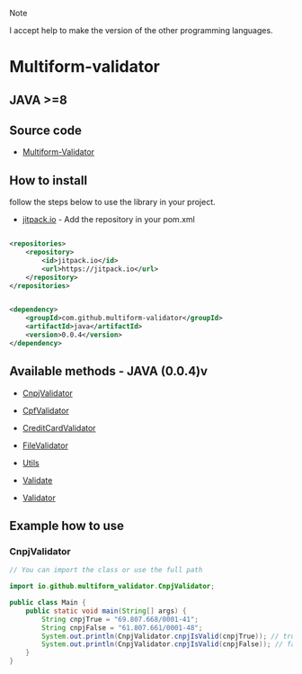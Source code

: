 > [!NOTE]
> I accept help to make the version of the other programming languages.

# Multiform-validator

## JAVA >=8

## Source code

- [Multiform-Validator](https://github.com/Multiform-Validator/java/)

## How to install

follow the steps below to use the library in your project.

- [jitpack.io](https://jitpack.io/#Multiform-Validator/java) - Add the repository in your pom.xml

```xml

<repositories>
    <repository>
        <id>jitpack.io</id>
        <url>https://jitpack.io</url>
    </repository>
</repositories>
```

```xml

<dependency>
    <groupId>com.github.multiform-validator</groupId>
    <artifactId>java</artifactId>
    <version>0.0.4</version>
</dependency>
```  

## Available methods - JAVA (0.0.4)v

- [CnpjValidator](https://multiform-validator.github.io/java/classes/CnpjValidator)

- [CpfValidator](https://multiform-validator.github.io/java/classes/CpfValidator)

- [CreditCardValidator](https://multiform-validator.github.io/java/classes/CreditCardValidator)

- [FileValidator](https://multiform-validator.github.io/java/classes/FileValidator)

- [Utils](https://multiform-validator.github.io/java/classes/Utils)

- [Validate](https://multiform-validator.github.io/java/classes/Validate)

- [Validator](https://multiform-validator.github.io/java/classes/Validator)

## Example how to use

### CnpjValidator

```java
// You can import the class or use the full path

import io.github.multiform_validator.CnpjValidator;

public class Main {
    public static void main(String[] args) {
        String cnpjTrue = "69.807.668/0001-41";
        String cnpjFalse = "61.807.661/0001-48";
        System.out.println(CnpjValidator.cnpjIsValid(cnpjTrue)); // true
        System.out.println(CnpjValidator.cnpjIsValid(cnpjFalse)); // false
    }
}
```
